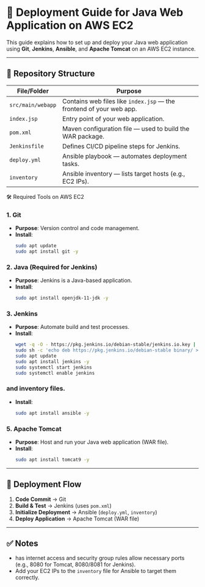 
# 🚀 Deployment Guide for Java Web Application on AWS EC2

This guide explains how to set up and deploy your Java web application using **Git**, **Jenkins**, **Ansible**, and **Apache Tomcat** on an AWS EC2 instance.

---

## 📁 Repository Structure

| File/Folder         | Purpose                                                                 |
|---------------------|-------------------------------------------------------------------------|
| `src/main/webapp`   | Contains web files like `index.jsp` — the frontend of your web app.     |
| `index.jsp`         | Entry point of your web application.                                    |
| `pom.xml`           | Maven configuration file — used to build the WAR package.               |
| `Jenkinsfile`       | Defines CI/CD pipeline steps for Jenkins.                              |
| `deploy.yml`        | Ansible playbook — automates deployment tasks.                          |
| `inventory`         | Ansible inventory — lists target hosts (e.g., EC2 IPs).                 |



 🛠️ Required Tools on AWS EC2

 ### 1. Git
- **Purpose**: Version control and code management.
- **Install**:
  ```bash
  sudo apt update
  sudo apt install git -y
  ```

### 2. Java (Required for Jenkins)
- **Purpose**: Jenkins is a Java-based application.
- **Install**:
  ```bash
  sudo apt install openjdk-11-jdk -y
  ```

### 3. Jenkins
- **Purpose**: Automate build and test processes.
- **Install**:
  ```bash
  wget -q -O - https://pkg.jenkins.io/debian-stable/jenkins.io.key | sudo apt-key add -
  sudo sh -c 'echo deb https://pkg.jenkins.io/debian-stable binary/ > /etc/apt/sources.list.d/jenkins.list'
  sudo apt update
  sudo apt install jenkins -y
  sudo systemctl start jenkins
  sudo systemctl enable jenkins
  ```

###  and inventory files.
- **Install**:
  ```bash
  sudo apt install ansible -y
  ```

### 5. Apache Tomcat
- **Purpose**: Host and run your Java web application (WAR file).
- **Install**:
  ```bash
  sudo apt install tomcat9 -y
  ```

---

## 🔄 Deployment Flow

1. **Code Commit** → Git
2. **Build & Test** → Jenkins (uses `pom.xml`)
3. **Initialize Deployment** → Ansible (`deploy.yml`, `inventory`)
4. **Deploy Application** → Apache Tomcat (WAR file)

---

## ✅ Notes

- has internet access and security group rules allow necessary ports (e.g., 8080 for Tomcat, 8080/8081 for Jenkins).
- Add your EC2 IPs to the `inventory` file for Ansible to target them correctly.

